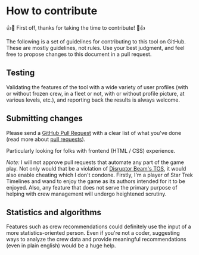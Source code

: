 # How to contribute

:+1::tada: First off, thanks for taking the time to contribute! :tada::+1:

The following is a set of guidelines for contributing to this tool on GitHub. These are mostly guidelines, not rules. Use your best judgment, and feel free to propose changes to this document in a pull request.

## Testing

Validating the features of the tool with a wide variety of user profiles (with or without frozen crew, in a fleet or not, with or without profile picture, at various levels, etc.), and reporting back the results is always welcome.

## Submitting changes

Please send a [GitHub Pull Request](https://github.com/IAmPicard/StarTrekTimelinesSpreadsheet/pull/new/master) with a clear list of what you've done (read more about [pull requests](https://help.github.com/articles/about-pull-requests/)).

Particularly looking for folks with frontend (HTML / CSS) experience.

*Note:* I will not approve pull requests that automate any part of the game play. Not only would that be a violation of [Disruptor Beam's TOS](https://www.disruptorbeam.com/tos/), it would also enable cheating which I don't condone. Firstly, I'm a player of Star Trek Timelines and wand to enjoy the game as its authors intended for it to be enjoyed. Also, any feature that does not serve the primary purpose of helping with crew management will undergo heightened scrutiny.

## Statistics and algorithms

Features such as crew recommendations could definitely use the input of a more statistics-oriented person. Even if you're not a coder, suggesting ways to analyze the crew data and provide meaningful recommendations (even in plain english) would be a huge help.
